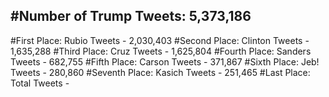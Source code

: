 #Number of Trump Tweets: 5,373,186
---
#First Place: Rubio Tweets - 2,030,403
#Second Place: Clinton Tweets - 1,635,288
#Third Place: Cruz Tweets - 1,625,804
#Fourth Place: Sanders Tweets - 682,755
#Fifth Place: Carson Tweets - 371,867
#Sixth Place: Jeb! Tweets - 280,860
#Seventh Place: Kasich Tweets - 251,465
#Last Place: Total Tweets -  
